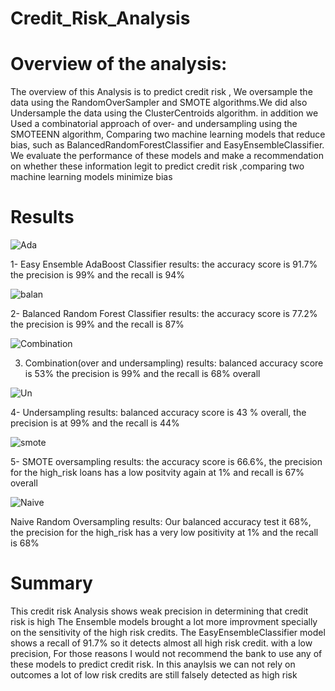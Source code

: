# Credit_Risk_Analysis


# Overview of the analysis:

The overview of this Analysis is to predict  credit risk , We oversample the data using the RandomOverSampler and SMOTE algorithms.We did also
Undersample the data using the ClusterCentroids algorithm. in addition we  Used a combinatorial approach of over- and undersampling using the SMOTEENN algorithm,
Comparing  two machine learning models that reduce bias,  such as BalancedRandomForestClassifier and EasyEnsembleClassifier.
We  evaluate the performance of these models and make a recommendation on whether these information legit  to predict credit risk ,comparing two machine learning models minimize  bias



# Results


![Ada](https://user-images.githubusercontent.com/82621077/130371140-ef9746e0-47e0-4e4e-9422-21086e378a11.png)


1- Easy Ensemble AdaBoost Classifier results: the accuracy score is 91.7% the precision is 99% and the recall is 94%





![balan](https://user-images.githubusercontent.com/82621077/130371418-b5d6e339-1f1f-4aab-9a4f-16393faf5da3.png)

2- Balanced Random Forest Classifier results: the accuracy score is 77.2% the precision is 99% and the recall is 87%







![Combination](https://user-images.githubusercontent.com/82621077/130371539-cbf355ad-c5cc-4b61-9777-e1bccbf7eb16.png)

3. Combination(over and undersampling) results: balanced accuracy score is 53% the precision is 99% and the recall is 68% overall





![Un](https://user-images.githubusercontent.com/82621077/130371614-e62d14db-5257-4b7c-b49e-fd6aa48df7ae.png)

4- Undersampling results: balanced accuracy score is 43 % overall, the precision is at 99% and the recall is 44%






![smote](https://user-images.githubusercontent.com/82621077/130371704-a5df3777-03b9-4c76-8ddf-98726d1e37f2.png)


5- SMOTE oversampling results: the accuracy score is 66.6%, the precision for the high_risk loans has a low positvity again at 1% and recall is 67% overall








![Naive](https://user-images.githubusercontent.com/82621077/130371761-12a3b2cf-b9c1-4979-8c54-8a6dc36dd6a6.png)


Naive Random Oversampling results: Our balanced accuracy test it 68%, the precision for the high_risk has a very low positivity at 1% and the recall is 68%




# Summary 

This credit risk Analysis  shows weak precision in determining  that credit risk is high 
The Ensemble models brought a lot more improvment specially on the sensitivity of the high risk credits.
The EasyEnsembleClassifier model shows a recall of 91.7% so it detects almost all high risk credit.  with a low precision, 
For those reasons I would not recommend the bank to use any of these models to predict credit risk.
In this anaylsis we can not rely on outcomes a lot of low risk credits are still falsely detected as high risk


